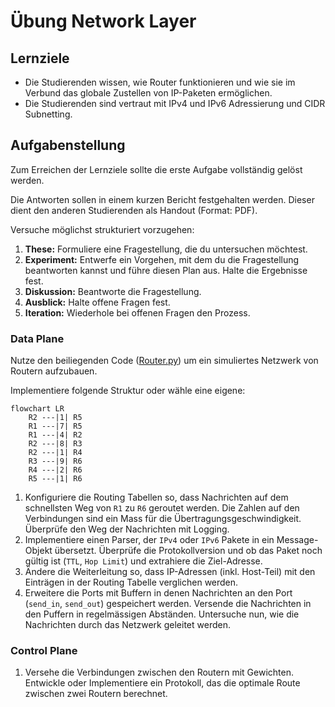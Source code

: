 # Übung Network Layer

## Lernziele

- Die Studierenden wissen, wie Router funktionieren und wie sie im Verbund das globale Zustellen von IP-Paketen
  ermöglichen.
- Die Studierenden sind vertraut mit IPv4 und IPv6 Adressierung und CIDR Subnetting.

## Aufgabenstellung

Zum Erreichen der Lernziele sollte die erste Aufgabe vollständig gelöst werden.

Die Antworten sollen in einem kurzen Bericht festgehalten werden.
Dieser dient den anderen Studierenden als Handout (Format: PDF).

Versuche möglichst strukturiert vorzugehen:

1. **These:** Formuliere eine Fragestellung, die du untersuchen möchtest.
2. **Experiment:** Entwerfe ein Vorgehen, mit dem du die Fragestellung beantworten kannst und führe diesen Plan aus.
   Halte die Ergebnisse fest.
3. **Diskussion:** Beantworte die Fragestellung.
4. **Ausblick:** Halte offene Fragen fest.
5. **Iteration:** Wiederhole bei offenen Fragen den Prozess.

### Data Plane

Nutze den beiliegenden Code ([Router.py](Router.py)) um ein simuliertes Netzwerk von Routern aufzubauen.

Implementiere folgende Struktur oder wähle eine eigene:

```mermaid
flowchart LR
    R2 ---|1| R5
    R1 ---|7| R5
    R1 ---|4| R2
    R2 ---|8| R3
    R2 ---|1| R4
    R3 ---|9| R6
    R4 ---|2| R6
    R5 ---|1| R6
```

1. Konfiguriere die Routing Tabellen so, dass Nachrichten auf dem schnellsten Weg von `R1` zu `R6` geroutet werden. Die
   Zahlen auf den Verbindungen sind ein Mass für die Übertragungsgeschwindigkeit.
   Überprüfe den Weg der Nachrichten mit Logging.
2. Implementiere einen Parser, der `IPv4` oder `IPv6` Pakete in ein Message-Objekt übersetzt. Überprüfe die
   Protokollversion
   und ob das Paket noch gültig ist (`TTL`, `Hop Limit`) und extrahiere die Ziel-Adresse.
3. Ändere die Weiterleitung so, dass IP-Adressen (inkl. Host-Teil) mit den Einträgen in der Routing Tabelle verglichen
   werden.
4. Erweitere die Ports mit Buffern in denen Nachrichten an den Port (`send_in`, `send_out`) gespeichert werden. Versende
   die Nachrichten in den Puffern in regelmässigen Abständen. Untersuche nun, wie die Nachrichten durch das Netzwerk
   geleitet werden.

### Control Plane

1. Versehe die Verbindungen zwischen den Routern mit Gewichten. Entwickle oder Implementiere ein Protokoll, das die
   optimale Route zwischen zwei Routern berechnet.